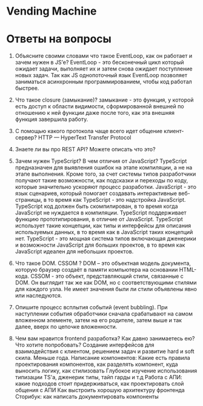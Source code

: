 # Vending Machine

# Ответы на вопросы 

1. Объясните своими словами что такое EventLoop, как он работает и зачем нужен в JS’е? 
EventLoop - это бесконечный цикл который ожидает задачи, выполняет их и затем снова ожидает поступление новых задач. Так как JS однопоточный язык EventLoop позволяет заниматься асинхронным программированием, чтобы код работал быстрее.

2. Что такое closure (замыкание)? 
замыкание - это функция, у которой есть доступ к области видимости, сформированной внешней по отношению к ней функции даже после того, как эта внешняя функция завершила работу.

3. С помощью какого протокола чаще всего идет общение клиент-сервер?
HTTP — HyperText Transfer Protocol

4. Знаете ли вы про REST API? Можете описать что это? 

5. Зачем нужен TypeScript? В чем отличия от JavaScript?
TypeScript предназначен для выявления ошибок на этапе компиляции, а не на этапе выполнения. Кроме того, за счет системы типов разработчики получают такие возможности, как подсказки и переходы по коду, которые значительно ускоряют процесс разработки.
JavaScript - это язык сценариев, который помогает создавать интерактивные веб-страницы, в то время как TypeScript - это надстройка JavaScript.
TypeScript код должен быть скомпилирован, в то время когда JavaScript не нуждается в компиляции.
TypeScript поддерживает функцию прототипирования, в отличие от JavaScript.
TypeScript использует такие концепции, как типы и интерфейсы для описания используемых данных, в то время как в JavaScript таких концепций нет.
TypeScript - это мощная система типов включающая дженерики и возможности JavaScript для больших проектов, в то время как JavaScript идеален для небольших проектов.

6. Что такое DOM. CSSOM ?
DOM – это объектная модель документа, которую браузер создаёт в памяти компьютера на основании HTML-кода.
CSSOM - это объект, представляющий стили, связанные с DOM. Он выглядит так же как DOM, но с соответствующими стилями для каждого узла. Не имеет значения были ли стили объявлены явно или наследуются.

7. Опишите процесс всплытия событий (event bubbling).
При наступлении события обработчики сначала срабатывают на самом вложенном элементе, затем на его родителе, затем выше и так далее, вверх по цепочке вложенности.

8. Чем вам нравится frontend разработка? Как давно занимаетесь ею? Что хотите попробовать?
Создание интерфейсов для взаимодействия с клиентом, решением задач и развитие hard и soft скила. Меньше года. Написание компонентов:
Какие есть правила проектирования компонентов, как разделять компонент, куда выносить логику, как стилизовать
Глубокое изучение использования типизации TS'а, дженерик типы, тайп гарды и т.д
Работа с АПИ: какие подходов стоит придерживаться, как проектировать слой общения с АПИ
Как выстроить хорошую архитектуру фронтенда
Сторибук: как написать документировать компоненты
